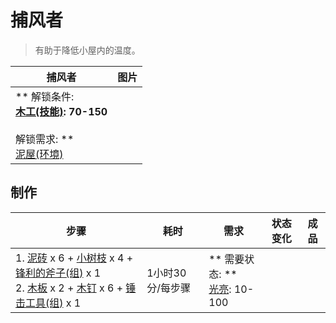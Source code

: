 # 捕风者  
> 有助于降低小屋内的温度。  
  
  捕风者  |   图片   
 ----  |  ----:   
 ** 解锁条件: **<br>[木工(技能)](Skill_Woodworking.md): 70-150<br><br>** 解锁需求: **<br>[泥屋(环境)](Env_MudHut.md)  |     
  
## 制作  
步骤  |  耗时  |  需求  |  状态变化  |  成品  
----  |  ----  |  ----  |  ----  |  ----  
1. [泥砖](MudBrick.md) x 6 + [小树枝](Sticks.md) x 4 + [锋利的斧子(组)](GpTag_AxeAdv.md) x 1<br>2. [木板](Plank.md) x 2 + [木钉](Treenail.md) x 6 + [锤击工具(组)](GpTag_Hammer.md) x 1  |  1小时30分/每步骤  |  ** 需要状态: **<br>[光亮](Light.md): 10-100  |    |    
